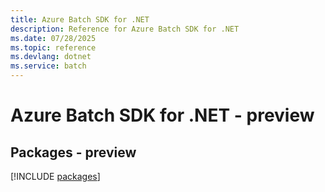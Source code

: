 ```yaml
---
title: Azure Batch SDK for .NET
description: Reference for Azure Batch SDK for .NET
ms.date: 07/28/2025
ms.topic: reference
ms.devlang: dotnet
ms.service: batch
---
```

# Azure Batch SDK for .NET - preview
## Packages - preview
[!INCLUDE [packages](batch-index.md)]